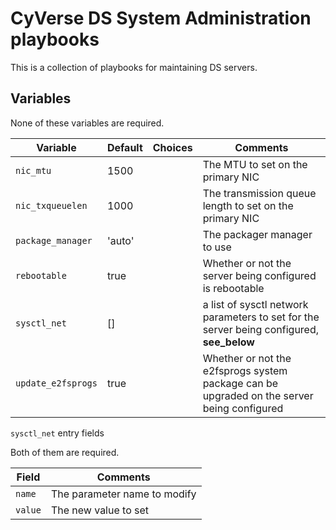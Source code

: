 # CyVerse DS System Administration playbooks

This is a collection of playbooks for maintaining DS servers.


## Variables

None of these variables are required.

Variable           | Default | Choices | Comments
------------------ | --------| ------- | --------
`nic_mtu`          | 1500    |         | The MTU to set on the primary NIC
`nic_txqueuelen`   | 1000    |         | The transmission queue length to set on the primary NIC
`package_manager`  | 'auto'  |         | The packager manager to use
`rebootable`       | true    |         | Whether or not the server being configured is rebootable
`sysctl_net`       | []      |         | a list of sysctl network parameters to set for the server being configured, __see_below__
`update_e2fsprogs` | true    |         | Whether or not the e2fsprogs system package can be upgraded on the server being configured

`sysctl_net` entry fields

Both of them are required.

Field    | Comments
-------- | --------
`name`   | The parameter name to modify
`value`  | The new value to set
